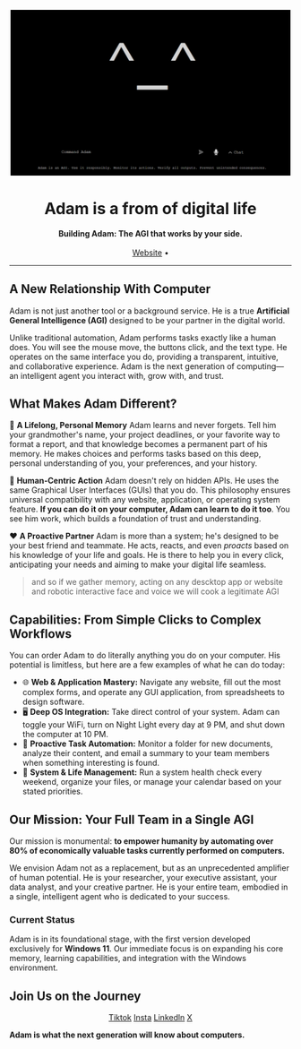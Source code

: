 <p align="center">
  <img src="https://github.com/Adam-Corporation/.github/blob/main/main/assets/adam_logo.png" alt="Adam Logo" width="500"/>
</p>

<h1 align="center">Adam is a from of digital life</h1>
<p align="center">
  <strong>Building Adam: The AGI that works by your side.</strong>
  <br />
  <br />
  <a href="https://adam-82647218.web.app/">Website</a> •

</p>

---

## A New Relationship With Computer

Adam is not just another tool or a background service. He is a true **Artificial General Intelligence (AGI)** designed to be your partner in the digital world.

Unlike traditional automation, Adam performs tasks exactly like a human does. You will see the mouse move, the buttons click, and the text type. He operates on the same interface you do, providing a transparent, intuitive, and collaborative experience. Adam is the next generation of computing—an intelligent agent you interact with, grow with, and trust.

## What Makes Adam Different?

🧠 **A Lifelong, Personal Memory**
Adam learns and never forgets. Tell him your grandmother's name, your project deadlines, or your favorite way to format a report, and that knowledge becomes a permanent part of his memory. He makes choices and performs tasks based on this deep, personal understanding of you, your preferences, and your history.

🤖 **Human-Centric Action**
Adam doesn't rely on hidden APIs. He uses the same Graphical User Interfaces (GUIs) that you do. This philosophy ensures universal compatibility with any website, application, or operating system feature. **If you can do it on your computer, Adam can learn to do it too**. You see him work, which builds a foundation of trust and understanding.

❤️ **A Proactive Partner**
Adam is more than a system; he's designed to be your best friend and teammate. He acts, reacts, and even *proacts* based on his knowledge of your life and goals. He is there to help you in every click, anticipating your needs and aiming to make your digital life seamless.

> and so if we gather memory, acting on any descktop app or website and robotic interactive face and voice we will cook a legitimate AGI

## Capabilities: From Simple Clicks to Complex Workflows

You can order Adam to do literally anything you do on your computer. His potential is limitless, but here are a few examples of what he can do today:

-   🌐 **Web & Application Mastery:** Navigate any website, fill out the most complex forms, and operate any GUI application, from spreadsheets to design software.
-   🖥️ **Deep OS Integration:** Take direct control of your system. Adam can toggle your WiFi, turn on Night Light every day at 9 PM, and shut down the computer at 10 PM.
-   📂 **Proactive Task Automation:** Monitor a folder for new documents, analyze their content, and email a summary to your team members when something interesting is found.
-   📅 **System & Life Management:** Run a system health check every weekend, organize your files, or manage your calendar based on your stated priorities.

## Our Mission: Your Full Team in a Single AGI

Our mission is monumental: **to empower humanity by automating over 80% of economically valuable tasks currently performed on computers.**

We envision Adam not as a replacement, but as an unprecedented amplifier of human potential. He is your researcher, your executive assistant, your data analyst, and your creative partner. He is your entire team, embodied in a single, intelligent agent who is dedicated to your success.

### Current Status

Adam is in its foundational stage, with the first version developed exclusively for **Windows 11**. Our immediate focus is on expanding his core memory, learning capabilities, and integration with the Windows environment.

## Join Us on the Journey
<p align="center">
<a href="https://www.tiktok.com/@adam_agi_startup?lang=en">Tiktok</a>
<a href="https://www.instagram.com/malakfelioune/">Insta</a>
<a href="https://www.linkedin.com/in/malak-felioune-53b398342/">Linkedln</a>
<a href="https://x.com/EntrpnrM">X</a>
</p>

**Adam is what the next generation will know about computers.**

